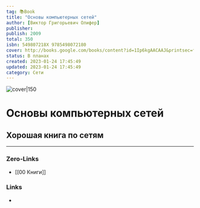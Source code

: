 ```yaml
---
tag: 📚Book
title: "Основы компьютерных сетей"
author: [Виктор Григорьевич Олифер]
publisher: 
publish: 2009
total: 350
isbn: 549807218X 9785498072180
cover: http://books.google.com/books/content?id=1Ip6kgAACAAJ&printsec=frontcover&img=1&zoom=1&source=gbs_api
status: В планах
created: 2023-01-24 17:45:49
updated: 2023-01-24 17:45:49
category: Сети
---
```


![cover|150](http://books.google.com/books/content?id=1Ip6kgAACAAJ&printsec=frontcover&img=1&zoom=1&source=gbs_api)

# Основы компьютерных сетей

## Хорошая книга по сетям
___
### Zero-Links
- [[00 Книги]]

### Links
- 